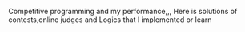 Competitive programming and my performance,,,
Here is solutions of contests,online judges and Logics that I implemented or learn
